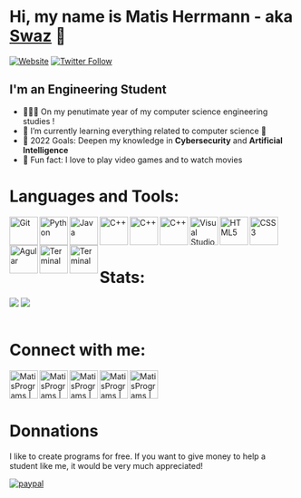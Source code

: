 # Hi, my name is Matis Herrmann - aka [Swaz][github] 👋

[![Website](https://img.shields.io/website?label=MatisPrograms.com&style=for-the-badge&url=https://github.com/MatisPrograms)](github)
[![Twitter Follow](https://img.shields.io/twitter/follow/MatisHerrmann?color=1DA1F2&logo=twitter&style=for-the-badge)](https://twitter.com/intent/follow?screen_name=MatisHerrmann)

## I'm an Engineering Student

- 👨🏻‍🎓 On my penutimate year of my computer science engineering studies !
- 🏫 I’m currently learning everything related to computer science 🤣
- 🥅 2022 Goals: Deepen my knowledge in **Cybersecurity** and **Artificial Intelligence**
- 🎈 Fun fact: I love to play video games and to watch movies

# Languages and Tools:

[<img align="left" alt="Git" width="50px" src="https://img.icons8.com/color/2x/git.png" />][git]
[<img align="left" alt="Python" width="50px" src="https://img.icons8.com/fluency/2x/python.png" />][python]
[<img align="left" alt="Java" width="50px" src="https://img.icons8.com/color/2x/java-coffee-cup-logo.png" />][java]
[<img align="left" alt="C++" width="50px" src="https://img.icons8.com/color/2x/c-plus-plus-logo.png" />][c++]
[<img align="left" alt="C++" width="50px" src="https://img.icons8.com/color/2x/intellij-idea.png" />][intelliJ]
[<img align="left" alt="C++" width="50px" src="https://img.icons8.com/color/2x/pycharm.png" />][pycharm]
[<img align="left" alt="Visual Studio Code" width="50px" src="https://img.icons8.com/fluency/2x/visual-studio-code-2019.png" />][vs]
[<img align="left" alt="HTML5" width="50px" src="https://img.icons8.com/color/2x/html-5.png" />][html]
[<img align="left" alt="CSS3" width="50px" src="https://img.icons8.com/color/2x/css3.png" />][css]
[<img align="left" alt="Agular" width="50px" src="https://img.icons8.com/color/344/angularjs.png" />][angular]
[<img align="left" alt="Terminal" width="50px" src="https://upload.wikimedia.org/wikipedia/commons/thumb/5/51/Windows_Terminal_logo.svg/1280px-Windows_Terminal_logo.svg.png" />][termianl]
[<img align="left" alt="Terminal" width="50px" src="https://docs.microsoft.com/fr-fr/powershell/media/index/ps_black_128.svg" />][powershell]
<br>
<br>
<br>

# Stats:

<picture>
<source 
  srcset="https://github-readme-stats.vercel.app/api?username=MatisPrograms&count_private=true&show_icons=true&theme=dark"
  media="(prefers-color-scheme: dark)"
/>
<source
  srcset="https://github-readme-stats.vercel.app/api?username=MatisPrograms&count_private=true&show_icons=true"
  media="(prefers-color-scheme: light), (prefers-color-scheme: no-preference)"
/>
<img src="https://github-readme-stats.vercel.app/api?username=MatisPrograms&count_private=true&show_icons=true" />
</picture>

<picture>
<source 
  srcset="https://github-readme-stats.vercel.app/api/top-langs/?username=MatisPrograms&hide=scss&langs_count=10&theme=dark"
  media="(prefers-color-scheme: dark)"
/>
<source
  srcset="https://github-readme-stats.vercel.app/api/top-langs/?username=MatisPrograms&hide=scss&langs_count=10"
  media="(prefers-color-scheme: light), (prefers-color-scheme: no-preference)"
/>
<img src="https://github-readme-stats.vercel.app/api/top-langs/?username=MatisPrograms&hide=scss&langs_count=10" />
</picture>
<br>
<br>

# Connect with me:

[<img align="left" alt="MatisPrograms | Instagram" width="50px" src="https://cdn.jsdelivr.net/npm/simple-icons@v3/icons/github.svg" />][github]
[<img align="left" alt="MatisPrograms | Instagram" width="50px" src="https://cdn.jsdelivr.net/npm/simple-icons@v3/icons/facebook.svg" />][facebook]
[<img align="left" alt="MatisPrograms | Instagram" width="50px" src="https://cdn.jsdelivr.net/npm/simple-icons@v3/icons/instagram.svg" />][instagram]
[<img align="left" alt="MatisPrograms | YouTube" width="50px" src="https://cdn.jsdelivr.net/npm/simple-icons@v3/icons/youtube.svg" />][youtube]
[<img align="left" alt="MatisPrograms | Twitter" width="50px" src="https://cdn.jsdelivr.net/npm/simple-icons@v3/icons/twitter.svg" />][twitter]
<br/>
<br/>
<br/>

# Donnations
I like to create programs for free. If you want to give money to help a student like me, it would be very much appreciated!

[![paypal](https://www.paypalobjects.com/en_US/i/btn/btn_donateCC_LG.gif)](https://www.paypal.me/MatisHerrmann)

[twitter]: https://twitter.com/MatisHerrmann
[youtube]: https://www.youtube.com/channel/UC7MNTryoXwon4S9QAttDksg
[instagram]: https://www.instagram.com/matis.hrmn/
[facebook]: https://www.facebook.com/matis.herrmann
[github]: https://github.com/MatisPrograms/MatisPrograms
[vs]: https://code.visualstudio.com/
[html]: https://html.spec.whatwg.org/
[css]: https://www.w3.org/Style/CSS/
[angular]: https://angular.io/
[java]: https://www.oracle.com/java/
[c++]: https://isocpp.org/
[python]: https://www.python.org/
[intellij]: https://www.jetbrains.com/idea/
[pycharm]: https://www.jetbrains.com/pycharm/
[git]: https://git-scm.com/
[termianl]: aka.ms/terminal
[powershell]: https://docs.microsoft.com/fr-fr/powershell/
[logos]: https://icones8.fr/icons
